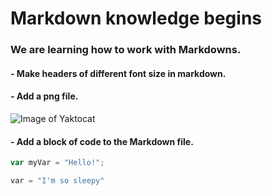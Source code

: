 # Markdown knowledge begins
### We are learning how to work with Markdowns.
#### - Make headers of different font size in markdown.
#### - Add a png file.
![Image of Yaktocat](https://octodex.github.com/images/yaktocat.png)
#### - Add a block of code to the Markdown file.
``` javascript
var myVar = "Hello!";
```
``` python
var = "I'm so sleepy"
```

